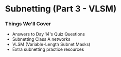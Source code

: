 # Subnetting (Part 3 - VLSM)
### Things We'll Cover
- Answers to Day 14's Quiz Questions
- Subnetting Class A networks
- VLSM (Variable-Length Subnet Masks)
- Extra subnetting practice resources